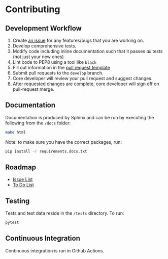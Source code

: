 # Contributing

## Development Workflow

1. Create [an issue](https://github.com/wsp-sag/network_wrangler/issues) for any features/bugs that you are working on.
2. Develop comprehensive tests.
3. Modify code including inline documentation such that it passes *all*  tests (not just your new ones)
4. Lint code to PEP8 using a tool like `black`
5. Fill out information in the [pull request template](https://github.com/wsp-sag/network_wrangler/blob/master/.github/.github/pull_request_template.md)
6. Submit pull requests to the `develop` branch.
7. Core developer will review your pull request and suggest changes.
8. After requested changes are complete, core developer will sign off on pull-request merge.

## Documentation

Documentation is produced by Sphinx and can be run by executing the following from the `/docs` folder:

```bash
make html
```

Note: to make sure you have the correct packages, run:

```bash
pip install -r requirements.docs.txt
```

## Roadmap

- [Issue List](https://github.com/wsp-sag/network_wrangler/issues)  
- [To Do List](todo)  

## Testing

Tests and test data reside in the `/tests` directory. To run:

```bash
pytest
```

## Continuous Integration

Continuous integration is run in Github Actions.

